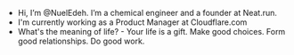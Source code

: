 - Hi, I’m @NuelEdeh. I’m a chemical engineer and a founder at Neat.run.
- I'm currently working as a Product Manager at Cloudflare.com
- What's the meaning of life? - Your life is a gift. Make good choices. Form good relationships. Do good work.

<!---
NuelEdeh/NuelEdeh is a ✨ special ✨ repository because its `README.md` (this file) appears on your GitHub profile.
You can click the Preview link to take a look at your changes.
--->
